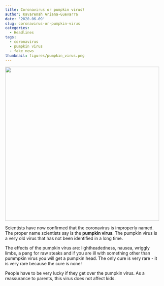 ```yaml
---
title: Coronavirus or pumpkin virus?
author: Kavarenah Ariana-Guevarra
date: '2020-06-09'
slug: coronavirus-or-pumpkin-virus
categories:
  - Headlines
tags:
  - coronavirus
  - pumpkin virus
  - fake news
thumbnail: figures/pumpkin_virus.png
---
```


<img src="https://raw.githubusercontent.com/europa-ee/news/master/static/figures/pumpkin_virus.png" width="500px" />

Scientists have now confirmed that the coronavirus is improperly named. The proper name scientists say is the **pumpkin virus**. The pumpkin virus is a very old virus that has not been identified in a long time.

The effects of the pumpkin virus are: lightheadedness, nausea, wriggly limbs, a pang for raw steaks and if you are ill with something other than pummpkin virus you will get a pumpkin head. The only cure is very rare - it is very rare because the cure is none!

People have to be very lucky if they get over the pumpkin virus. As a reassurance to parents, this virus does not affect kids.

<br>
<br>